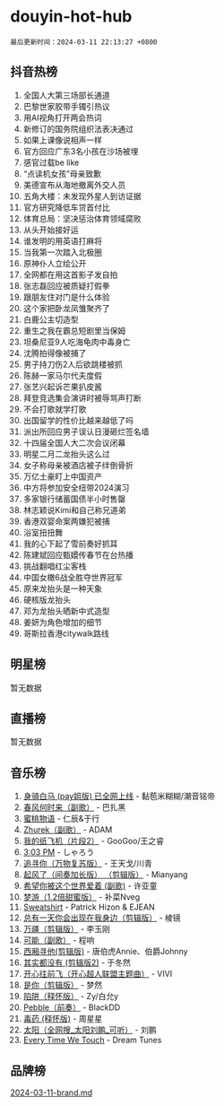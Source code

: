 # douyin-hot-hub

`最后更新时间：2024-03-11 22:13:27 +0800`

## 抖音热榜

1. 全国人大第三场部长通道
1. 巴黎世家胶带手镯引热议
1. 用AI视角打开两会热词
1. 新修订的国务院组织法表决通过
1. 如果上课像说相声一样
1. 官方回应广东3名小孩在沙场被埋
1. 感官过载be like
1. “点读机女孩”母亲致歉
1. 美德宣布从海地撤离外交人员
1. 五角大楼：未发现外星人到访证据
1. 官方研究降低车贷首付比
1. 体育总局：坚决惩治体育领域腐败
1. 从头开始接好运
1. 谁发明的用英语打麻将
1. 当我第一次踏入北极圈
1. 原神仆人立绘公开
1. 全网都在用这首影子发自拍
1. 张志磊回应被质疑打假拳
1. 跟朋友住对门是什么体验
1. 这个家把卧龙凤雏聚齐了
1. 白鹿公主切造型
1. 重生之我在霸总短剧里当保姆
1. 坦桑尼亚9人吃海龟肉中毒身亡
1. 沈腾拍得像被捕了
1. 男子持刀伤2人后欲跳楼被抓
1. 陈赫一家马尔代夫度假
1. 张艺兴起诉芒果扒皮酱
1. 拜登竞选集会演讲时被辱骂声打断
1. 不会打歌就学打歌
1. 出国留学的性价比越来越低了吗
1. 派出所回应男子误认日漫砸烂签名墙
1. 十四届全国人大二次会议闭幕
1. 明星二月二龙抬头这么过
1. 女子称母亲被酒店被子绊倒骨折
1. 万亿土豪盯上中国资产
1. 中方将参加安全纽带2024演习
1. 多家银行储蓄国债半小时售罄
1. 林志颖说Kimi和自己称兄道弟
1. 香港双婴命案两嫌犯被捕
1. 浴室扭扭舞
1. 我的心下起了雪前奏好抓耳
1. 陈建斌回应甄嬛传春节在台热播
1. 挑战翻唱红尘客栈
1. 中国女橄6战全胜夺世界冠军
1. 原来龙抬头是一种天象
1. 硬核版龙抬头
1. 邓为龙抬头晒新中式造型
1. 姜妍为角色增加的细节
1. 哥斯拉香港citywalk路线

## 明星榜

暂无数据

## 直播榜

暂无数据

## 音乐榜

1. [身骑白马 (pay姐版) 已全网上线](https://sf3-cdn-tos.douyinstatic.com/obj/tos-cn-ve-2774/oQLO5ZgLsFkaDhdIIveF2zUCgfweY0gWaH4AQG) - 黏苞米糊糊/潮音铭帝
1. [春风何时来（副歌）](https://sf3-cdn-tos.douyinstatic.com/obj/tos-cn-ve-2774/ow7tbAiAWI2giBUrmu0hMMh3UYP3ZXdbDYiXd) - 巴扎黑
1. [蜜桃物语](https://sf6-cdn-tos.douyinstatic.com/obj/tos-cn-ve-2774/oIhOSCZtIACtYU4XQkngiW9kCBfVD1Fz9IYeqL) - 仁辰&于行
1. [Zhurek（副歌）](https://sf3-cdn-tos.douyinstatic.com/obj/tos-cn-ve-2774/ooQm8FBZQDlf0btEYgVpCcSCQfrdJGBEKZYBGS) - ADAM
1. [我的纸飞机（片段2）](https://sf6-cdn-tos.douyinstatic.com/obj/tos-cn-ve-2774/oM2ZrKcg2CD5AeRB2gkeXOFB1IxAGJdZPazYHf) - GooGoo/王之睿
1. [3:03 PM](https://sf6-cdn-tos.douyinstatic.com/obj/tos-cn-ve-2774/6dbc1e43a5424f1d8e026f901c4ecac6) - しゃろう
1. [追寻你（万物复苏版）](https://sf6-cdn-tos.douyinstatic.com/obj/tos-cn-ve-2774/oYeAZJsbjIDit9APmBg8u6uDUQnHmoCf3gbo74) - 王天戈/川青
1. [起风了（间奏加长版） （剪辑版）](https://sf5-hl-cdn-tos.douyinstatic.com/obj/tos-cn-ve-2774/8a927fdf26bc49e0ada58e80d57cf030) - Mianyang
1. [希望你被这个世界爱着 (副歌)](https://sf5-hl-cdn-tos.douyinstatic.com/obj/tos-cn-ve-2774/oUHCmWQfZlE3QQBKBeD8rCFLpJzPgCpImhsxMt) - 许亚童
1. [梦游（1.2倍甜蜜版）](https://sf5-hl-cdn-tos.douyinstatic.com/obj/tos-cn-ve-2774/o4gyAUm8hwufoEABmwVIiQtHsFuGzAEEWtNMzo) - 补菜Nveg
1. [Sweatshirt](https://sf5-hl-cdn-tos.douyinstatic.com/obj/tos-cn-ve-2774/oIljDAEhoLZWOUjICBfkC4Uzg1QB1BFgNfItyL) - Patrick Hizon & EJEAN
1. [总有一天你会出现在我身边（剪辑版）](https://sf3-cdn-tos.douyinstatic.com/obj/tos-cn-ve-2774/oMLsHwhWW7CYoAhoWB9EXUQIzNBsfAJxpAoxCU) - 棱镜
1. [万疆（剪辑版）](https://sf5-hl-cdn-tos.douyinstatic.com/obj/tos-cn-ve-2774/ooG7oVgFlDTelKCjCsTTobQvbdtj1BBQXnfZd8) - 李玉刚
1. [可能（副歌）](https://sf6-cdn-tos.douyinstatic.com/obj/tos-cn-ve-2774/cde1731888894259b333569393c2fb51) - 程响
1. [西厢寻他(剪辑版)](https://sf6-cdn-tos.douyinstatic.com/obj/tos-cn-ve-2774/oUsAVfAQKlRNxEv5qxvIB8o5qmIWUcXbzJKJhw) - 唐伯虎Annie、伯爵Johnny
1. [其实都没有 (剪辑版2)](https://sf5-hl-cdn-tos.douyinstatic.com/obj/tos-cn-ve-2774/oEBNQenHZtBhxYjGgUDQk0BCHTigQafgFlbQ7k) - 于冬然
1. [开心往前飞（开心超人联盟主题曲）](https://sf3-cdn-tos.douyinstatic.com/obj/tos-cn-ve-2774/9d8fb7c82cf1421fb93a9fe925275e0a) - VIVI
1. [是你（剪辑版）](https://sf5-hl-cdn-tos.douyinstatic.com/obj/tos-cn-ve-2774/46019dae783c4c969944217fe1cfafc4) - 梦然
1. [陷阱（释怀版）](https://sf6-cdn-tos.douyinstatic.com/obj/tos-cn-ve-2774/oE8C21LeZrzKLDFfQYgMzx4GAIHageG5IzayY7) - Zy/白允y
1. [Pebble（前奏）](https://sf3-cdn-tos.douyinstatic.com/obj/tos-cn-ve-2774/5e6913036e674b34b92df6abd1361f00) - BlackDD
1. [毒药 (释怀版)](https://sf3-cdn-tos.douyinstatic.com/obj/tos-cn-ve-2774/oYILMEAzspdZBIzy4frJNB8ZHPHWAhiwowd4Ad) - 周星星
1. [太阳（全网搜_太阳刘鹏_可听）](https://sf3-cdn-tos.douyinstatic.com/obj/tos-cn-ve-2774/ogWbyIQnlBFImVbeDocRdCIYtBHlbJXgfZMvgz) - 刘鹏
1. [Every Time We Touch](https://sf6-cdn-tos.douyinstatic.com/obj/tos-cn-ve-2774/ogN6lUKQeBBfEVhIOMikG1CcJjugxk1tztZyhP) - Dream Tunes

## 品牌榜

[2024-03-11-brand.md](2024-03-11-brand.md)
